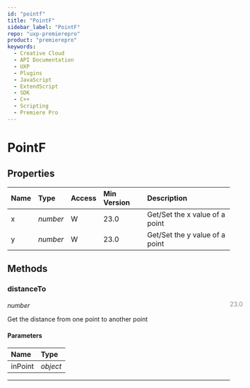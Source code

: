 ```yaml
---
id: "pointf"
title: "PointF"
sidebar_label: "PointF"
repo: "uxp-premierepro"
product: "premierepro"
keywords:
  - Creative Cloud
  - API Documentation
  - UXP
  - Plugins
  - JavaScript
  - ExtendScript
  - SDK
  - C++
  - Scripting
  - Premiere Pro
---
```


# PointF

## Properties

| Name | Type | Access | Min Version | Description |
| :------ | :------ | :------ | :------ | :------ |
| x | *number* | W | 23.0 | Get/Set the x value of a point |
| y | *number* | W | 23.0 | Get/Set the y value of a point |

## Methods

### distanceTo

<span class="minversion" style="display: block; margin-bottom: -1em; margin-left: 36em; float:left; opacity:0.5;">23.0</span>

*number*

Get the distance from one point to another point

#### Parameters

| Name | Type |
| :------ | :------ |
| inPoint | *object* |

___




